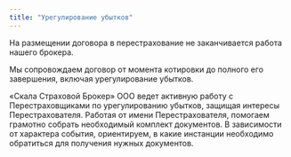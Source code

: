 ```yaml
---
title: "Урегулирование убытков"
---
```


На размещении договора в перестрахование не заканчивается работа нашего брокера.

Мы сопровождаем договор от момента котировки до полного его завершения, включая
урегулирование убытков.

«Скала Страховой Брокер» ООО ведет активную работу с Перестраховщиками по
урегулированию убытков, защищая интересы Перестрахователя. Работая от имени
Перестрахователя, помогаем грамотно собрать необходимый комплект документов. В
зависимости от характера события, ориентируем, в какие инстанции необходимо
обратиться для получения нужных документов.